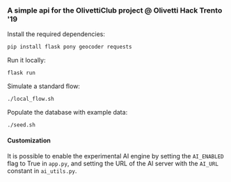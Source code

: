 ### A simple api for the OlivettiClub project @ Olivetti Hack Trento '19

Install the required dependencies:

```bash
pip install flask pony geocoder requests
```

Run it locally:

```bash
flask run
```

Simulate a standard flow:

```bash
./local_flow.sh
```

Populate the database with example data:
```bash
./seed.sh
```

#### Customization

It is possible to enable the experimental AI engine by
setting the `AI_ENABLED` flag to True in `app.py`, and setting
the URL of the AI server with the `AI_URL` constant in `ai_utils.py`.


